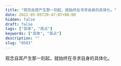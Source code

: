 ```yaml
---
title: "观念自其产生那一刻起，就始终在寻求自身的具体化。"
date: 2022-05-05T20:47:07+08:00
hidden: false
draft: false
tags: ["具体", "观点"]
keywords: ["具体", "观点"]
description: ""
slug: "0503"
---
```


观念自其产生那一刻起，就始终在寻求自身的具体化。